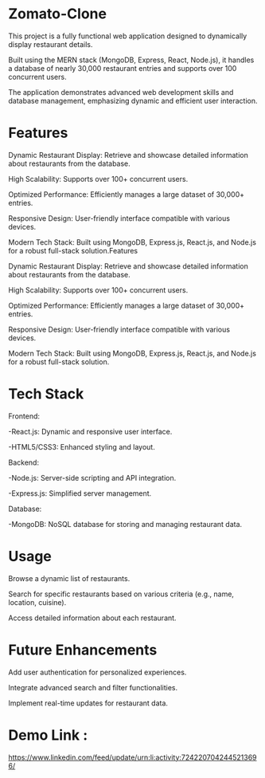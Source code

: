 # Zomato-Clone
This project is a fully functional web application designed to dynamically display restaurant details. 

Built using the MERN stack (MongoDB, Express, React, Node.js), it handles a database of nearly 30,000 restaurant entries and supports over 100 concurrent users. 

The application demonstrates advanced web development skills and database management, emphasizing dynamic and efficient user interaction.

# Features

Dynamic Restaurant Display: Retrieve and showcase detailed information about restaurants from the database.

High Scalability: Supports over 100+ concurrent users.

Optimized Performance: Efficiently manages a large dataset of 30,000+ entries.

Responsive Design: User-friendly interface compatible with various devices.

Modern Tech Stack: Built using MongoDB, Express.js, React.js, and Node.js for a robust full-stack solution.Features

Dynamic Restaurant Display: Retrieve and showcase detailed information about restaurants from the database.

High Scalability: Supports over 100+ concurrent users.

Optimized Performance: Efficiently manages a large dataset of 30,000+ entries.

Responsive Design: User-friendly interface compatible with various devices.

Modern Tech Stack: Built using MongoDB, Express.js, React.js, and Node.js for a robust full-stack solution.

# Tech Stack

Frontend:
 
 -React.js: Dynamic and responsive user interface.
 
 -HTML5/CSS3: Enhanced styling and layout.

Backend:
 
 -Node.js: Server-side scripting and API integration.
 
 -Express.js: Simplified server management.

Database:
 
 -MongoDB: NoSQL database for storing and managing restaurant data.

# Usage

Browse a dynamic list of restaurants.

Search for specific restaurants based on various criteria (e.g., name, location, cuisine).

Access detailed information about each restaurant.

# Future Enhancements

Add user authentication for personalized experiences.

Integrate advanced search and filter functionalities.

Implement real-time updates for restaurant data.

# Demo Link :
https://www.linkedin.com/feed/update/urn:li:activity:7242207042445213696/
